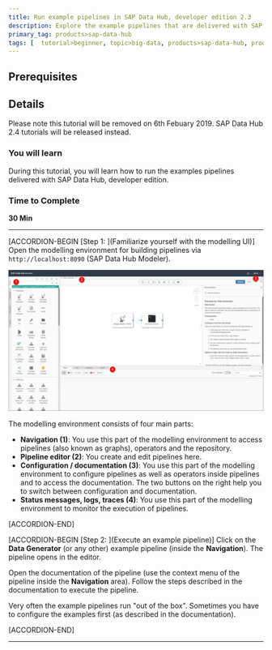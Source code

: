 ```yaml
---
title: Run example pipelines in SAP Data Hub, developer edition 2.3
description: Explore the example pipelines that are delivered with SAP Data Hub, developer edition 2.3.
primary_tag: products>sap-data-hub
tags: [  tutorial>beginner, topic>big-data, products>sap-data-hub, products>sap-vora ]
---
```


## Prerequisites

## Details
Please note this tutorial will be removed on 6th Febuary 2019. SAP Data Hub 2.4 tutorials will be released instead.
### You will learn  
During this tutorial, you will learn how to run the examples pipelines delivered with SAP Data Hub, developer edition.

### Time to Complete
**30 Min**

---

[ACCORDION-BEGIN [Step 1: ](Familiarize yourself with the modelling UI)]
Open the modelling environment for building pipelines via `http://localhost:8090` (SAP Data Hub Modeler).

![picture_01](./datahub-docker-v2-examples_01.png)  

The modelling environment consists of four main parts:
 - **Navigation (1)**: You use this part of the modelling environment to access pipelines (also known as graphs), operators and the repository.
 - **Pipeline editor (2)**: You create and edit pipelines here.
 - **Configuration / documentation (3)**: You use this part of the modelling environment to configure pipelines as well as operators inside pipelines and to access the documentation. The two buttons on the right help you to switch between configuration and documentation.
 - **Status messages, logs, traces (4)**: You use this part of the modelling environment to monitor the execution of pipelines.


[ACCORDION-END]

[ACCORDION-BEGIN [Step 2: ](Execute an example pipeline)]
Click on the **Data Generator** (or any other) example pipeline (inside the **Navigation**). The pipeline opens in the editor.

Open the documentation of the pipeline (use the context menu of the pipeline inside the **Navigation** area). Follow the steps described in the documentation to execute the pipeline.

Very often the example pipelines run "out of the box". Sometimes you have to configure the examples first (as described in the documentation).


[ACCORDION-END]

---
